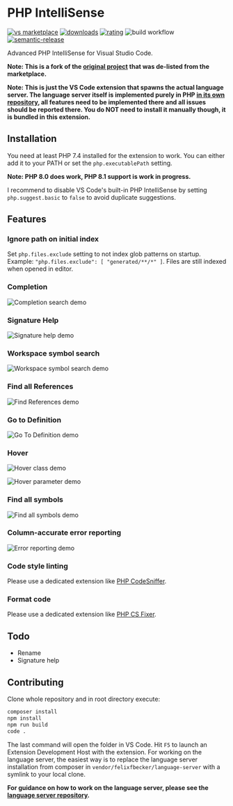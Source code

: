 # PHP IntelliSense

[![vs marketplace](https://img.shields.io/vscode-marketplace/v/zobo.php-intellisense.svg?label=vs%20marketplace)](https://marketplace.visualstudio.com/items?itemName=zobo.php-intellisense) [![downloads](https://img.shields.io/vscode-marketplace/d/zobo.php-intellisense.svg)](https://marketplace.visualstudio.com/items?itemName=zobo.php-intellisense) [![rating](https://img.shields.io/vscode-marketplace/r/zobo.php-intellisense.svg)](https://marketplace.visualstudio.com/items?itemName=zobo.php-intellisense) ![build workflow](https://github.com/zobo/vscode-php-intellisense/actions/workflows/build.yml/badge.svg) [![semantic-release](https://img.shields.io/badge/%20%20%F0%9F%93%A6%F0%9F%9A%80-semantic--release-e10079.svg)](https://github.com/semantic-release/semantic-release)

Advanced PHP IntelliSense for Visual Studio Code.

**Note: This is a fork of the [original project](https://github.com/felixfbecker/vscode-php-intellisense) that was de-listed from the marketplace.**

**Note: This is just the VS Code extension that spawns the actual language server. The language server itself is implemented purely in PHP [in its own repository](https://github.com/zobo/php-language-server), all features need to be implemented there and all issues should be reported there. You do NOT need to install it manually though, it is bundled in this extension.**

## Installation

You need at least PHP 7.4 installed for the extension to work. You can either add it to your PATH or set the `php.executablePath` setting.

**Note: PHP 8.0 does work, PHP 8.1 support is work in progress.**

I recommend to disable VS Code's built-in PHP IntelliSense by setting `php.suggest.basic` to `false` to avoid duplicate suggestions.

## Features

### Ignore path on initial index

Set `php.files.exclude` setting to not index glob patterns on startup. Example: `"php.files.exclude": [ "generated/**/*" ]`. Files are still indexed when opened in editor.

### Completion

![Completion search demo](https://github.com/zobo/vscode-php-intellisense/raw/HEAD/images/completion.gif)

### Signature Help

![Signature help demo](https://github.com/zobo/vscode-php-intellisense/raw/HEAD/images/signatureHelp.gif)

### Workspace symbol search

![Workspace symbol search demo](https://github.com/zobo/vscode-php-intellisense/raw/HEAD/images/workspaceSymbol.gif)

### Find all References

![Find References demo](https://github.com/zobo/vscode-php-intellisense/raw/HEAD/images/references.png)

### Go to Definition

![Go To Definition demo](https://github.com/zobo/vscode-php-intellisense/raw/HEAD/images/definition.gif)

### Hover

![Hover class demo](https://github.com/zobo/vscode-php-intellisense/raw/HEAD/images/hoverClass.png)

![Hover parameter demo](https://github.com/zobo/vscode-php-intellisense/raw/HEAD/images/hoverParam.png)

### Find all symbols

![Find all symbols demo](https://github.com/zobo/vscode-php-intellisense/raw/HEAD/images/documentSymbol.gif)

### Column-accurate error reporting

![Error reporting demo](https://github.com/zobo/vscode-php-intellisense/raw/HEAD/images/publishDiagnostics.png)

### Code style linting

Please use a dedicated extension like [PHP CodeSniffer](https://marketplace.visualstudio.com/items?itemName=ikappas.phpcs).

### Format code

Please use a dedicated extension like [PHP CS Fixer](https://marketplace.visualstudio.com/items?itemName=junstyle.php-cs-fixer).

## Todo

- Rename
- Signature help

## Contributing

Clone whole repository and in root directory execute:

```bash
composer install
npm install
npm run build
code .
```

The last command will open the folder in VS Code. Hit `F5` to launch an Extension Development Host with the extension.
For working on the language server, the easiest way is to replace the language server installation from composer in `vendor/felixfbecker/language-server` with a symlink to your local clone.

**For guidance on how to work on the language server, please see the [language server repository](https://github.com/zobo/php-language-server).**
